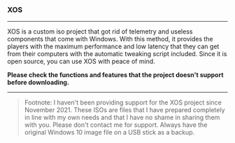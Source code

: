 ### XOS

------------

XOS is a custom iso project that got rid of telemetry and useless components that come with Windows. With this method, it provides the players with the maximum performance and low latency that they can get from their computers with the automatic tweaking script included.
Since it is open source, you can use XOS with peace of mind.

**Please check the functions and features that the project doesn't support before downloading.**

------------


> Footnote: I haven't been providing support for the XOS project since November 2021. These ISOs are files that I have prepared completely in line with my own needs and that I have no shame in sharing them with you. Please don't contact me for support. Always have the original Windows 10 image file on a USB stick as a backup.

